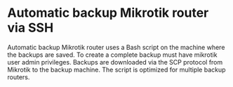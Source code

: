 # Automatic backup Mikrotik router via SSH
Automatic backup Mikrotik router uses a Bash script on the machine where the backups are saved. To create a complete backup must have mikrotik user admin privileges. Backups are downloaded via the SCP protocol from Mikrotik to the backup machine. The script is optimized for multiple backup routers. 
